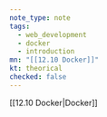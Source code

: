 ```yaml
---
note_type: note
tags:
  - web_development
  - docker
  - introduction
mn: "[[12.10 Docker]]"
kt: theorical
checked: false
---
```

[[12.10 Docker|Docker]]

